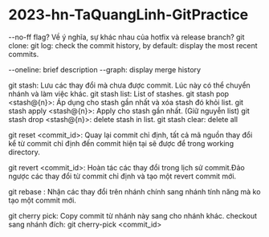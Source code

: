# 2023-hn-TaQuangLinh-GitPractice
--no-ff flag?
Về ý nghĩa, sự khác nhau của hotfix và release branch?
git clone: 
git log: check the commit history, by default: display the most recent commits.

--oneline: brief description
--graph: display merge history

git stash: Lưu các thay đổi mà chưa được commit. Lúc này có thể chuyển nhánh và làm việc khác.
git stash list: List of stashes.
git stash pop <stash@{n}>: Áp dụng cho stash gần nhất và xóa stash đó khỏi list.
git stash apply <stash@{n}>: Apply cho stash gần nhất. (Giữ nguyễn list)
git stash drop <stash@{n}>: delete stash in list.
git stash clear: delete all 



git reset <commit_id>: Quay lại commit chỉ định, tất cả mã nguồn thay đổi kể từ commit chỉ định đến commit hiện tại sẽ được để trong working directory.


git revert <commit_id>: Hoàn tác các thay đổi trong lịch sử commit.Đảo ngược các thay đổi từ commit chỉ định và tạo một revert commit mới.


git rebase <branch>: Nhận các thay đổi trên nhánh chính sang nhánh tính năng mà ko tạo một commit mới.


git cherry pick: Copy commit từ nhánh này sang cho nhánh khác.
checkout sang nhánh đích: git cherry-pick <commit_id>
